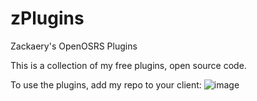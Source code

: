 # zPlugins
Zackaery's OpenOSRS Plugins

This is a collection of my free plugins, open source code.

To use the plugins, add my repo to your client: 
![image](https://user-images.githubusercontent.com/52867497/147375977-52997d72-5a92-4857-8cd3-cce22094a3b9.png)
